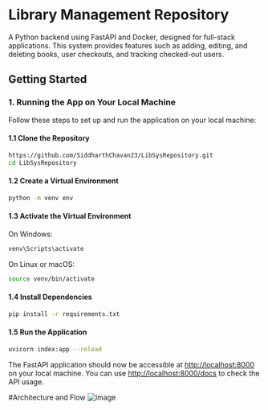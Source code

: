 # Library Management Repository

A Python backend using FastAPI and Docker, designed for full-stack applications. This system provides features such as adding, editing, and deleting books, user checkouts, and tracking checked-out users.

## Getting Started

### 1. Running the App on Your Local Machine

Follow these steps to set up and run the application on your local machine:

#### 1.1 Clone the Repository

```bash
https://github.com/SiddharthChavan23/LibSysRepository.git
cd LibSysRepository
```

#### 1.2 Create a Virtual Environment

```bash
python -m venv env
```

#### 1.3 Activate the Virtual Environment

On Windows:

```bash
venv\Scripts\activate
```

On Linux or macOS:

```bash
source venv/bin/activate
```

#### 1.4 Install Dependencies

```bash
pip install -r requirements.txt
```

#### 1.5 Run the Application

```bash
uvicorn index:app --reload
```

The FastAPI application should now be accessible at [http://localhost:8000](http://localhost:8000) on your local machine. You can use [http://localhost:8000/docs](http://localhost:8000/docs) to check the API usage.


#Architecture and Flow 
![image](https://github.com/SiddharthChavan23/LibSysRepository/assets/88672777/f7dbcd40-e1f3-480f-85fa-3a0f11c9a515)




